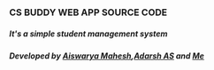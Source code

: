 ### CS BUDDY WEB APP SOURCE CODE
##### It's a simple student management system
##### Developed by [Aiswarya Mahesh](https://github.com/AM-Aiswarya),[Adarsh AS]() and [Me](https://github.com/mr-speedster)
